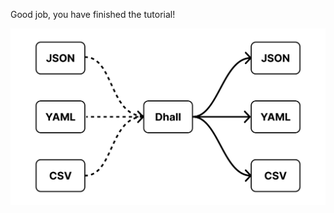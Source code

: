 Good job, you have finished the tutorial!

![A figure describing how Dhall can be used as a single truth](./assets/dhall.svg)